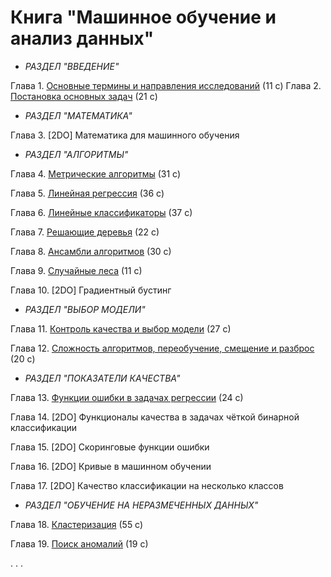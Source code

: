 # Книга "Машинное обучение и анализ данных"

* *РАЗДЕЛ "ВВЕДЕНИЕ"*

Глава 1. [Основные термины и направления исследований](book_011_intro_202309.pdf) (11 c)
Глава 2. [Постановка основных задач](book_020_MLintro_202406.pdf) (21 c)

* *РАЗДЕЛ "МАТЕМАТИКА"*

Глава 3. [2DO] Математика для машинного обучения

* *РАЗДЕЛ "АЛГОРИТМЫ"*

Глава 4. [Метрические алгоритмы](book_021_kNN_202413.pdf) (31 c)

Глава 5. [Линейная регрессия](book_043_linreg_202305.pdf) (36 c)

Глава 6. [Линейные классификаторы](book_023_linclass_202308.pdf) (37 с)

Глава 7. [Решающие деревья](book_044_trees_202305.pdf) (22 с)

Глава 8. [Ансамбли алгоритмов](book_030_ens_202409.pdf) (30 с)

Глава 9. [Случайные леса](book_031_rf_202403.pdf) (11 с)

Глава 10. [2DO] Градиентный бустинг

* *РАЗДЕЛ "ВЫБОР МОДЕЛИ"*

Глава 11. [Контроль качества и выбор модели](book_053_control_202309.pdf) (27 с)

Глава 12. [Сложность алгоритмов, переобучение, смещение и разброс](book_048_bias_variance_202305.pdf) (20 c)

* *РАЗДЕЛ "ПОКАЗАТЕЛИ КАЧЕСТВА"*

Глава 13. [Функции ошибки в задачах регрессии](book_071_regressionerrors_202306.pdf) (24 с)

Глава 14. [2DO] Функционалы качества в задачах чёткой бинарной классификации

Глава 15. [2DO] Скоринговые функции ошибки

Глава 16. [2DO] Кривые в машинном обучении

Глава 17. [2DO] Качество классификации на несколько классов

* *РАЗДЕЛ "ОБУЧЕНИЕ НА НЕРАЗМЕЧЕННЫХ ДАННЫХ"*

Глава 18. [Кластеризация](book_081_cluster_202401.pdf) (55 c)

Глава 19. [Поиск аномалий](book_047_anomaly_06.pdf) (19 с)

. . .

